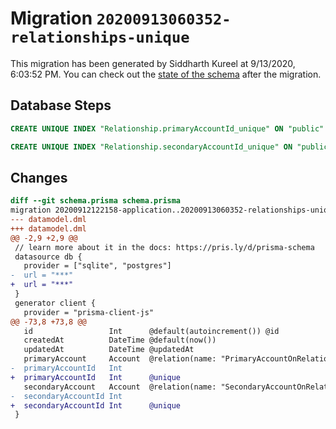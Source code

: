 # Migration `20200913060352-relationships-unique`

This migration has been generated by Siddharth Kureel at 9/13/2020, 6:03:52 PM.
You can check out the [state of the schema](./schema.prisma) after the migration.

## Database Steps

```sql
CREATE UNIQUE INDEX "Relationship.primaryAccountId_unique" ON "public"."Relationship"("primaryAccountId")

CREATE UNIQUE INDEX "Relationship.secondaryAccountId_unique" ON "public"."Relationship"("secondaryAccountId")
```

## Changes

```diff
diff --git schema.prisma schema.prisma
migration 20200912122158-application..20200913060352-relationships-unique
--- datamodel.dml
+++ datamodel.dml
@@ -2,9 +2,9 @@
 // learn more about it in the docs: https://pris.ly/d/prisma-schema
 datasource db {
   provider = ["sqlite", "postgres"]
-  url = "***"
+  url = "***"
 }
 generator client {
   provider = "prisma-client-js"
@@ -73,8 +73,8 @@
   id                 Int      @default(autoincrement()) @id
   createdAt          DateTime @default(now())
   updatedAt          DateTime @updatedAt
   primaryAccount     Account  @relation(name: "PrimaryAccountOnRelationship", fields: [primaryAccountId], references: [id])
-  primaryAccountId   Int      
+  primaryAccountId   Int      @unique
   secondaryAccount   Account  @relation(name: "SecondaryAccountOnRelationship", fields: [secondaryAccountId], references: [id])
-  secondaryAccountId Int      
+  secondaryAccountId Int      @unique
 }
```


